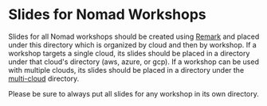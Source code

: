 # Slides for Nomad Workshops
Slides for all Nomad workshops should be created using [Remark](https://remarkjs.com) and placed under this directory which is organized by cloud and then by workshop.  If a workshop targets a single cloud, its slides should be placed in a directory under that cloud's directory (aws, azure, or gcp). If a workshop can be used with multiple clouds, its slides should be placed in a directory under the [multi-cloud](./multi-cloud) directory.

Please be sure to always put all slides for any workshop in its own directory.
